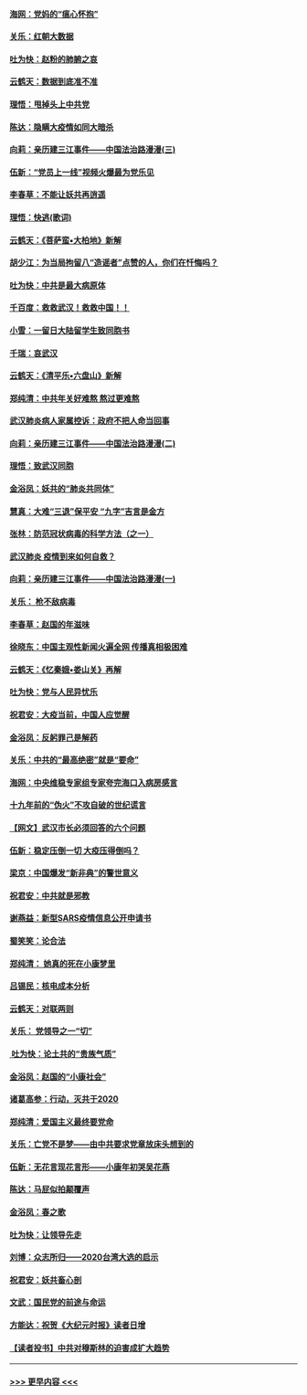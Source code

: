 #### [海网：党妈的“瘟心怀抱”](../pages/nsc993/n11840740.md?t=02042231) 
#### [关乐：红朝大数据](../pages/nsc993/n11840675.md?t=02042231) 
#### [吐为快：赵粉的肺腑之哀](../pages/nsc993/n11840618.md?t=02042231) 
#### [云鹤天：数据到底准不准](../pages/nsc993/n11840325.md?t=02042231) 
#### [理悟：甩掉头上中共党](../pages/nsc993/n11838826.md?t=02042231) 
#### [陈达：隐瞒大疫情如同大暗杀](../pages/nsc993/n11838771.md?t=02042231) 
#### [向莉：亲历建三江事件——中国法治路漫漫(三)](../pages/nsc993/n11831825.md?t=02042231) 
#### [伍新：“党员上一线”视频火爆最为党乐见](../pages/nsc993/n11838200.md?t=02042231) 
#### [李春草：不能让妖共再逍遥](../pages/nsc993/n11838102.md?t=02042231) 
#### [理悟：快逃(歌词)](../pages/nsc993/n11838083.md?t=02042231) 
#### [云鹤天：《菩萨蛮▪大柏地》新解](../pages/nsc993/n11838059.md?t=02042231) 
#### [胡少江：为当局拘留八“造谣者”点赞的人，你们在忏悔吗？](../pages/nsc993/n11836801.md?t=02042231) 
#### [吐为快：中共是最大病原体](../pages/nsc993/n11836748.md?t=02042231) 
#### [千百度：救救武汉！救救中国！！](../pages/nsc993/n11836145.md?t=02042231) 
#### [小雪：一留日大陆留学生致同胞书](../pages/nsc993/n11834624.md?t=02042231) 
#### [千瑞：哀武汉](../pages/nsc993/n11833647.md?t=02042231) 
#### [云鹤天：《清平乐▪六盘山》新解](../pages/nsc993/n11833611.md?t=02042231) 
#### [郑纯清：中共年关好难熬 熬过更难熬](../pages/nsc993/n11833489.md?t=02042231) 
#### [武汉肺炎病人家属控诉：政府不把人命当回事](../pages/nsc993/n11833205.md?t=02042231) 
#### [向莉：亲历建三江事件——中国法治路漫漫(二)](../pages/nsc993/n11829102.md?t=02042231) 
#### [理悟：致武汉同胞](../pages/nsc993/n11831522.md?t=02042231) 
#### [金浴凤：妖共的“肺炎共同体”](../pages/nsc993/n11829448.md?t=02042231) 
#### [慧真：大难“三退”保平安 “九字”吉言是金方](../pages/nsc993/n11829501.md?t=02042231) 
#### [张林：防范冠状病毒的科学方法（之一）](../pages/nsc993/n11828618.md?t=02042231) 
#### [武汉肺炎 疫情到来如何自救？](../pages/nsc993/n11827632.md?t=02042231) 
#### [向莉：亲历建三江事件——中国法治路漫漫(一)](../pages/nsc993/n11827190.md?t=02042231) 
#### [关乐： 枪不敌病毒](../pages/nsc993/n11826746.md?t=02042231) 
#### [李春草：赵国的年滋味](../pages/nsc993/n11826321.md?t=02042231) 
#### [徐晓东：中国主观性新闻火遍全网 传播真相极困难](../pages/nsc993/n11826508.md?t=02042231) 
#### [云鹤天：《忆秦娥▪娄山关》再解](../pages/nsc993/n11824682.md?t=02042231) 
#### [吐为快：党与人民异忧乐](../pages/nsc993/n11824660.md?t=02042231) 
#### [祝君安：大疫当前，中国人应觉醒](../pages/nsc993/n11821946.md?t=02042231) 
#### [金浴凤：反躬罪己是解药](../pages/nsc993/n11820280.md?t=02042231) 
#### [关乐：中共的“最高绝密”就是“要命”](../pages/nsc993/n11816946.md?t=02042231) 
#### [海网：中央维稳专家组专家夸完海口入病房感言](../pages/nsc993/n11815138.md?t=02042231) 
#### [十九年前的“伪火”不攻自破的世纪谎言](../pages/nsc993/n11813238.md?t=02042231) 
#### [【网文】武汉市长必须回答的六个问题](../pages/nsc993/n11813848.md?t=02042231) 
#### [伍新：稳定压倒一切 大疫压得倒吗？](../pages/nsc993/n11812634.md?t=02042231) 
#### [梁京：中国爆发“新非典”的警世意义](../pages/nsc993/n11812554.md?t=02042231) 
#### [祝君安：中共就是邪教](../pages/nsc993/n11812431.md?t=02042231) 
#### [谢燕益：新型SARS疫情信息公开申请书](../pages/nsc993/n11808840.md?t=02042231) 
#### [蜀笑笑：论合法](../pages/nsc993/n11808064.md?t=02042231) 
#### [郑纯清： 她真的死在小康梦里](../pages/nsc993/n11806623.md?t=02042231) 
#### [吕锡民：核电成本分析](../pages/nsc993/n11806284.md?t=02042231) 
#### [云鹤天：对联两则](../pages/nsc993/n11805957.md?t=02042231) 
#### [关乐： 党领导之一“切”](../pages/nsc993/n11804505.md?t=02042231) 
#### [ 吐为快：论土共的“贵族气质”](../pages/nsc993/n11804490.md?t=02042231) 
#### [金浴凤：赵国的“小康社会”](../pages/nsc993/n11804452.md?t=02042231) 
#### [诸葛高参：行动，灭共于2020](../pages/nsc993/n11804120.md?t=02042231) 
#### [郑纯清：爱国主义最终要党命](../pages/nsc993/n11802197.md?t=02042231) 
#### [关乐：亡党不是梦——由中共要求党章放床头想到的](../pages/nsc993/n11802156.md?t=02042231) 
#### [伍新：无花言现花言形——小康年初哭吴花燕](../pages/nsc993/n11800044.md?t=02042231) 
#### [陈达：马屁似拍颠覆声](../pages/nsc993/n11800010.md?t=02042231) 
#### [金浴凤：春之歌](../pages/nsc993/n11797687.md?t=02042231) 
#### [吐为快：让领导先走](../pages/nsc993/n11797512.md?t=02042231) 
#### [刘博：众志所归——2020台湾大选的启示](../pages/nsc993/n11796878.md?t=02042231) 
#### [祝君安：妖共畜心剖](../pages/nsc993/n11794273.md?t=02042231) 
#### [文武：国民党的前途与命运](../pages/nsc993/n11794198.md?t=02042231) 
#### [方能达：祝贺《大纪元时报》读者日增](../pages/nsc993/n11793807.md?t=02042231) 
#### [【读者投书】中共对穆斯林的迫害成扩大趋势](../pages/nsc993/n11791371.md?t=02042231) 

----
#### [ >>> 更早内容 <<< ](../indexes/nsc993-earlier.md)
